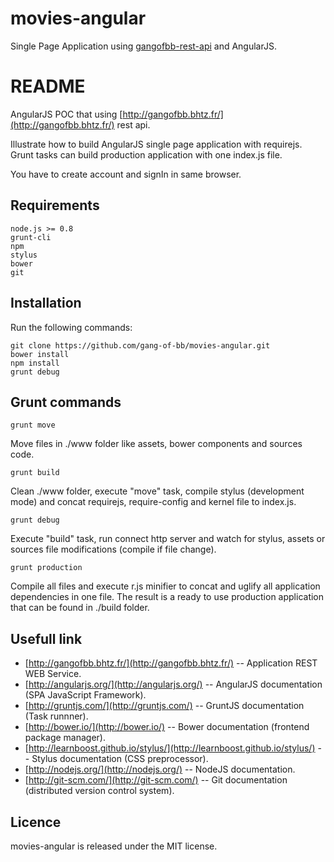 movies-angular
==============

Single Page Application using [gangofbb-rest-api](http://gangofbb.bhtz.fr/) and AngularJS.



README
======

AngularJS POC that using [http://gangofbb.bhtz.fr/](http://gangofbb.bhtz.fr/) rest api.

Illustrate how to build AngularJS single page application with requirejs.
Grunt tasks can build production application with one index.js file.

You have to create account and signIn in same browser.

Requirements
------------

	node.js >= 0.8
	grunt-cli
	npm
	stylus
	bower
	git

Installation
------------

Run the following commands:

	git clone https://github.com/gang-of-bb/movies-angular.git
	bower install
	npm install
	grunt debug

Grunt commands
--------------

	grunt move
Move files in ./www folder like assets, bower components and sources code.

	grunt build
Clean ./www folder, execute "move" task, compile stylus (development mode) and concat requirejs, require-config and kernel file to index.js.

	grunt debug
Execute "build" task, run connect http server and watch for stylus, assets or sources file modifications (compile if file change).

	grunt production
Compile all files and execute r.js minifier to concat and uglify all application dependencies in one file.
The result is a ready to use production application that can be found in ./build folder.

Usefull link
------------

* [http://gangofbb.bhtz.fr/](http://gangofbb.bhtz.fr/) -- Application REST WEB Service.
* [http://angularjs.org/](http://angularjs.org/) -- AngularJS documentation (SPA JavaScript Framework).
* [http://gruntjs.com/](http://gruntjs.com/) -- GruntJS documentation (Task runnner).
* [http://bower.io/](http://bower.io/) -- Bower documentation (frontend package manager).
* [http://learnboost.github.io/stylus/](http://learnboost.github.io/stylus/) -- Stylus documentation (CSS preprocessor).
* [http://nodejs.org/](http://nodejs.org/) -- NodeJS documentation.
* [http://git-scm.com/](http://git-scm.com/) -- Git documentation (distributed version control system).

Licence
-------

movies-angular is released under the MIT license.